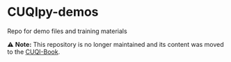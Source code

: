 # CUQIpy-demos
Repo for demo files and training materials

⚠️ **Note:** This repository is no longer maintained and its content was moved to the [CUQI-Book](https://github.com/CUQI-DTU/CUQI-Book).
